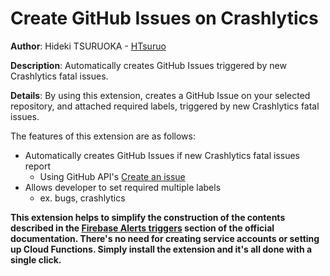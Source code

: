 # Create GitHub Issues on Crashlytics

**Author**: Hideki TSURUOKA - [HTsuruo](https://github.com/HTsuruo)

**Description**: Automatically creates GitHub Issues triggered by new Crashlytics fatal issues.

**Details**: By using this extension, creates a GitHub Issue on your selected repository, and attached required labels, triggered by new Crashlytics fatal issues.

The features of this extension are as follows:

- Automatically creates GitHub Issues if new Crashlytics fatal issues report
  - Using GitHub API's [Create an issue](https://docs.github.com/ja/rest/issues/issues?apiVersion=2022-11-28#create-an-issue)
- Allows developer to set required multiple labels
  - ex. bugs, crashlytics

**This extension helps to simplify the construction of the contents described in the [Firebase Alerts triggers](https://firebase.google.com/docs/functions/alert-events#handle-crashlytics-alerts) section of the official documentation. There's no need for creating service accounts or setting up Cloud Functions. Simply install the extension and it's all done with a single click.**
